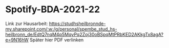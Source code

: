 # Spotify-BDA-2021-22

Link zur Hausarbeit: https://studhsheilbronnde-my.sharepoint.com/:w:/g/personal/spembe_stud_hs-heilbronn_de/EdtQ7nqM4p5MqvPq2Zoj30oBSpqMtPRbKED2AKkgTx8agA?e=9N16hW
Später hier PDF verlinken
